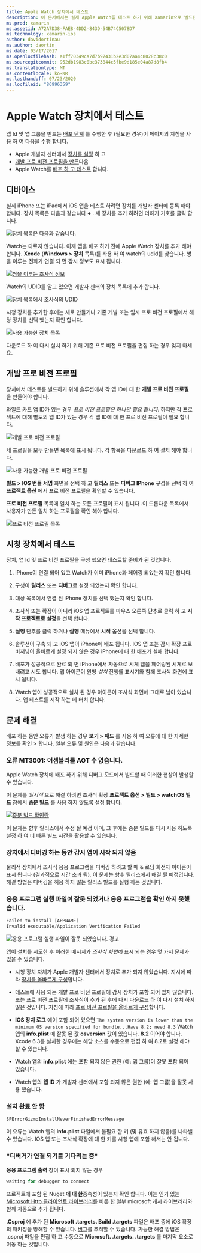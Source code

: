 ```yaml
---
title: Apple Watch 장치에서 테스트
description: 이 문서에서는 실제 Apple Watch를 테스트 하기 위해 Xamarin으로 빌드된 watchOS 앱을 배포 하는 방법을 설명 합니다. 장치, 프로 비전 프로필 및 테스트에 대해 설명 하 고 몇 가지 문제 해결 팁을 제공 합니다.
ms.prod: xamarin
ms.assetid: A72A7D38-FAE8-4DD2-843D-54B74C5078D7
ms.technology: xamarin-ios
author: davidortinau
ms.author: daortin
ms.date: 03/17/2017
ms.openlocfilehash: a1ff70349ca7d7b97431b2e3d07aa4c8028c38c0
ms.sourcegitcommit: 952db1983c0bc373844c5fbe9d185e04a87d8fb4
ms.translationtype: MT
ms.contentlocale: ko-KR
ms.lasthandoff: 07/23/2020
ms.locfileid: "86996359"
---
```

# <a name="testing-on-apple-watch-devices"></a>Apple Watch 장치에서 테스트

앱 Id 및 앱 그룹을 만드는 [배포 단계](~/ios/watchos/deploy-test/index.md) 를 수행한 후 (필요한 경우)이 페이지의 지침을 사용 하 여 다음을 수행 합니다.

- Apple 개발자 센터에서 [장치를 설정](#devices) 하 고
- [개발 프로 비전 프로필을 만든](#profiles)다음
- Apple Watch를 [배포 하 고 테스트](#testing) 합니다.

<a name="devices"></a>

## <a name="devices"></a>디바이스

실제 iPhone 또는 iPad에서 iOS 앱을 테스트 하려면 장치를 개발자 센터에 등록 해야 합니다. 장치 목록은 다음과 같습니다 **+** . 새 장치를 추가 하려면 더하기 기호를 클릭 합니다.

![장치 목록은 다음과 같습니다.](device-images/devices-sml.png)

Watch는 다르지 않습니다. 이제 앱을 배포 하기 전에 Apple Watch 장치를 추가 해야 합니다. **Xcode** (**Windows > 장치** 목록)를 사용 하 여 watch의 udid를 찾습니다. 쌍을 이루는 전화가 연결 되 면 감시 정보도 표시 됩니다.

[![쌍을 이루는 조사식 정보](device-images/xcode-devices-sml.png)](device-images/xcode-devices.png#lightbox)

Watch의 UDID를 알고 있으면 개발자 센터의 장치 목록에 추가 합니다.

![장치 목록에서 조사식의 UDID](device-images/devices-watch-sml.png)

시청 장치를 추가한 후에는 새로 만들거나 기존 개발 또는 임시 프로 비전 프로필에서 해당 장치를 선택 했는지 확인 합니다.

![사용 가능한 장치 목록](device-images/devices-provisioning.png)

다운로드 하 여 다시 설치 하기 위해 기존 프로 비전 프로필을 편집 하는 경우 잊지 마세요.

<a name="profiles"></a>

## <a name="development-provisioning-profiles"></a>개발 프로 비전 프로필

장치에서 테스트를 빌드하기 위해 솔루션에서 각 앱 ID에 대 한 **개발 프로 비전 프로필** 을 만들어야 합니다.

와일드 카드 앱 ID가 있는 경우 *프로 비전 프로필은 하나만 필요 합니다*. 하지만 각 프로젝트에 대해 별도의 앱 ID가 있는 경우 각 앱 ID에 대 한 프로 비전 프로필이 필요 합니다.

![개발 프로 비전 프로필](device-images/provisioningprofile-development.png)

세 프로필을 모두 만들면 목록에 표시 됩니다. 각 항목을 다운로드 하 여 설치 해야 합니다.

![사용 가능한 개발 프로 비전 프로필](device-images/provisioningprofiles.png)

**빌드 > IOS 번들 서명** 화면을 선택 하 고 **릴리스** 또는 **디버그 IPhone** 구성을 선택 하 여 **프로젝트 옵션** 에서 프로 비전 프로필을 확인할 수 있습니다.

**프로 비전 프로필** 목록에 일치 하는 모든 프로필이 표시 됩니다 .이 드롭다운 목록에서 사용자가 만든 일치 하는 프로필을 확인 해야 합니다.

![프로 비전 프로필 목록](device-images/options-selectprofile.png)

<a name="testing"></a>

## <a name="testing-on-a-watch-device"></a>시청 장치에서 테스트

장치, 앱 Id 및 프로 비전 프로필을 구성 했으면 테스트할 준비가 된 것입니다.

1. IPhone이 연결 되어 있고 Watch가 이미 iPhone과 페어링 되었는지 확인 합니다.

2. 구성이 **릴리스** 또는 **디버그**로 설정 되었는지 확인 합니다.

3. 대상 목록에서 연결 된 iPhone 장치를 선택 했는지 확인 합니다.

4. 조사식 또는 확장이 아니라 iOS 앱 프로젝트를 마우스 오른쪽 단추로 클릭 하 고 **시작 프로젝트로 설정**을 선택 합니다.

5. **실행** 단추를 클릭 하거나 **실행** 메뉴에서 **시작** 옵션을 선택 합니다.

6. 솔루션이 구축 되 고 iOS 앱이 iPhone에 배포 됩니다.
  IOS 앱 또는 감시 확장 프로비저닝이 올바르게 설정 되지 않은 경우 iPhone에 대 한 배포가 실패 합니다.

7. 배포가 성공적으로 완료 되 면 iPhone에서 자동으로 시계 앱을 페어링된 시계로 보내려고 시도 합니다. 앱 아이콘이 원형 *설치* 진행률 표시기와 함께 조사식 화면에 표시 됩니다.

8. Watch 앱이 성공적으로 설치 된 경우 아이콘이 조사식 화면에 그대로 남아 있습니다. 앱 테스트를 시작 하는 데 터치 합니다.

## <a name="troubleshooting"></a>문제 해결

배포 하는 동안 오류가 발생 하는 경우 **보기 > 패드** 를 사용 하 여 오류에 대 한 자세한 정보를 확인 > 합니다. 일부 오류 및 원인은 다음과 같습니다.

### <a name="error-mt3001-could-not-aot-the-assembly"></a>오류 MT3001: 어셈블리를 AOT 수 없습니다.

Apple Watch 장치에 배포 하기 위해 디버그 모드에서 빌드할 때 이러한 현상이 발생할 수 있습니다.

이 문제를 *일시적* 으로 해결 하려면 조사식 확장 **프로젝트 옵션 > 빌드 > watchOS 빌드** 창에서 **증분 빌드** 를 사용 하지 않도록 설정 합니다.

[![증분 빌드 확인란](device-images/disable-incremental-sml.png)](device-images/disable-incremental.png#lightbox)

이 문제는 향후 릴리스에서 수정 될 예정 이며, 그 후에는 증분 빌드를 다시 사용 하도록 설정 하 여 더 빠른 빌드 시간을 활용할 수 있습니다.

### <a name="watch-app-fails-to-start-while-debugging-on-device"></a>장치에서 디버깅 하는 동안 감시 앱이 시작 되지 않음

물리적 장치에서 조사식 응용 프로그램을 디버깅 하려고 할 때 & 로딩 회전자 아이콘이 표시 됩니다 (결과적으로 시간 초과 됨). 이 문제는 향후 릴리스에서 해결 될 예정입니다. 해결 방법은 디버깅을 허용 하지 않는 릴리스 빌드를 실행 하는 것입니다.

### <a name="invalid-application-executable-or-application-verification-failed"></a>응용 프로그램 실행 파일이 잘못 되었거나 응용 프로그램을 확인 하지 못했습니다.

```csharp
Failed to install [APPNAME]
Invalid executable/Application Verification Failed
```

![응용 프로그램 실행 파일이 잘못 되었습니다. 경고](device-images/invalid-application-executable.png)

앱이 설치를 시도한 후 이러한 메시지가 *조사식 화면에* 표시 되는 경우 몇 가지 문제가 있을 수 있습니다.

- 시청 장치 자체가 Apple 개발자 센터에서 장치로 추가 되지 않았습니다. 지시에 따라 [장치를 올바르게 구성](#devices)합니다.

- 테스트에 사용 되는 개발 프로 비전 프로필에 감시 장치가 포함 되어 있지 않습니다. 또는 프로 비전 프로필에 조사식이 추가 된 후에 다시 다운로드 하 여 다시 설치 하지 않은 것입니다. 지침에 따라 [프로 비전 프로필을 올바르게 구성](#profiles)합니다.

- **IOS 장치 로그** 에이 포함 되어 있으면 `The system version is lower than the minimum OS version specified for bundle...Have 8.2; need 8.3` Watch 앱의 **info.plist** 에 잘못 된 값 **osversion** 값이 있습니다.
  **8.2** 이어야 합니다. Xcode 6.3를 설치한 경우에는 해당 소스를 수동으로 편집 하 여 8.2로 설정 해야 할 수 있습니다.

- Watch 앱의 **info.plist** 에는 포함 되지 않은 권한 (예: 앱 그룹)이 잘못 포함 되어 있습니다.

- Watch 앱의 **앱 ID** 가 개발자 센터에서 포함 되지 않은 권한 (예: 앱 그룹)을 잘못 사용 했습니다.

### <a name="install-never-finished"></a>설치 완료 안 함

```csharp
SPErrorGizmoInstallNeverFinishedErrorMessage
```

이 오류는 Watch 앱의 **info.plist** 파일에서 불필요 한 키 (및 유효 하지 않음)를 나타낼 수 있습니다. IOS 앱 또는 조사식 확장에 대 한 키를 시청 앱에 포함 해서는 안 됩니다.

<!--eg. NSLocationAlwaysUsageDescription -->

### <a name="waiting-for-debugger-to-connect"></a>"디버거가 연결 되기를 기다리는 중"

**응용 프로그램 출력** 창이 표시 되지 않는 경우

```csharp
waiting for debugger to connect
```

프로젝트에 포함 된 Nuget **에 대 한**종속성이 있는지 확인 합니다. 이는 인기 있는 [Microsoft Http 클라이언트 라이브러리](https://www.nuget.org/packages/Microsoft.Net.Http/)를 비롯 한 일부 microsoft 게시 라이브러리와 함께 자동으로 추가 됩니다.

**.Csproj** 에 추가 된 **Microsoft .targets. Build .targets** 파일은 배포 중에 iOS 확장의 패키징을 방해할 수 있습니다. [버그](https://bugzilla.xamarin.com/show_bug.cgi?id=29912)를 추적할 수 있습니다.
가능한 해결 방법은 .csproj 파일을 편집 하 고 수동으로 **Microsoft. .targets. .targets** 를 마지막 요소로 이동 하는 것입니다.
